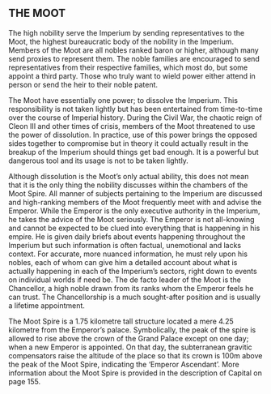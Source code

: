 ## THE MOOT

The high nobility serve the Imperium by sending representatives to the Moot, the highest bureaucratic body of the nobility in the Imperium. Members of the Moot are all nobles ranked baron or higher, although many send proxies to represent them. The noble families are encouraged to send representatives from their respective families, which most do, but some appoint a third party. Those who truly want to wield power either attend in person or send the heir to their noble patent.

The Moot have essentially one power; to dissolve the Imperium. This responsibility is not taken lightly but has been entertained from time-to-time over the course of Imperial history. During the Civil War, the chaotic reign of Cleon III and other times of crisis, members of the Moot threatened to use the power of dissolution. In practice, use of this power brings the opposed sides together to compromise but in theory it could actually result in the breakup of the Imperium should things get bad enough. It is a powerful but dangerous tool and its usage is not to be taken lightly.

Although dissolution is the Moot’s only actual ability, this does not mean that it is the only thing the nobility discusses within the chambers of the Moot Spire. All manner of subjects pertaining to the Imperium are discussed and high-ranking members of the Moot frequently meet with and advise the Emperor. While the Emperor is the only executive authority in the Imperium, he takes the advice of the Moot seriously. The Emperor is not all-knowing and cannot be expected to be clued into everything that is happening in his empire. He is given daily briefs about events happening throughout the Imperium but such information is often factual, unemotional and lacks context. For accurate, more nuanced information, he must rely upon his nobles, each of whom can give him a detailed account about what is actually happening in each of the Imperium’s sectors, right down to events on individual worlds if need be. The de facto leader of the Moot is the Chancellor, a high noble drawn from its ranks whom the Emperor feels he can trust. The Chancellorship is a much sought-after position and is usually a lifetime appointment.

The Moot Spire is a 1.75 kilometre tall structure located a mere 4.25 kilometre from the Emperor’s palace. Symbolically, the peak of the spire is allowed to rise above the crown of the Grand Palace except on one day; when a new Emperor is appointed. On that day, the subterranean gravitic compensators raise the altitude of the place so that its crown is 100m above the peak of the Moot Spire, indicating the ‘Emperor Ascendant’. More information about the Moot Spire is provided in the description of Capital on page 155.